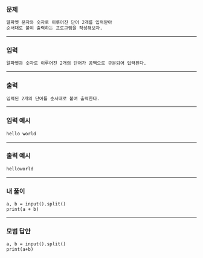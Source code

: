 ### 문제 
```sh
알파벳 문자와 숫자로 이루어진 단어 2개를 입력받아
순서대로 붙여 출력하는 프로그램을 작성해보자.
```
***

### 입력
```sh
알파벳과 숫자로 이루어진 2개의 단어가 공백으로 구분되어 입력된다.
```
***

### 출력 
```sh
입력된 2개의 단어를 순서대로 붙여 출력한다.
```
***

### 입력 예시
```sh
hello world
```
***

### 출력 예시
```sh
helloworld
```
***

### 내 풀이
~~~
a, b = input().split()
print(a + b)
~~~
***

### 모범 답안
~~~
a, b = input().split()
print(a+b)
~~~
